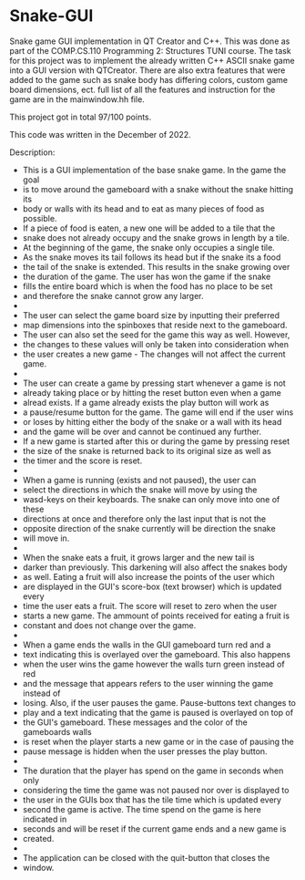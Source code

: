 # Snake-GUI
Snake game GUI implementation in QT Creator and C++. This was done as part of the COMP.CS.110 Programming 2: Structures TUNI course. 
The task for this project was to implement the already written C++ ASCII snake game into a GUI version with QTCreator. 
There are also extra features that were added to the game such as snake body has differing colors, custom game board dimensions, ect.
full list of all the features and instruction for the game are in the mainwindow.hh file. 

This project got in total 97/100 points.

This code was written in the December of 2022. 

Description:
 *  This is a GUI implementation of the base  snake game. In the game the goal
 *  is to move around the gameboard with a snake without the snake hitting its
 *  body or walls with its head and to eat as many pieces of food as possible.
 *  If a piece of food is eaten, a new one will be added to a tile that the
 *  snake does not already occupy and the snake  grows in length by a tile.
 *  At the beginning of the game, the snake only occupies a single tile.
 *  As the snake moves its tail follows its head but if the snake its a food
 *  the tail of the snake is extended. This results in the snake growing over
 *  the duration of the game. The user has won the game if the snake
 *  fills the entire board which is when the food has no place to be set
 *  and therefore the snake cannot grow any larger.
 *      
 *  The user can select the game board size by inputting their preferred
 *  map dimensions into the spinboxes that reside next to the gameboard.
 *  The user can also set the seed for the game this way as well. However,
 *  the changes to these values will only be taken into consideration when
 *  the user creates a new game - The changes will not affect the current game.
 *  
 *  The user can create a game by pressing start whenever a game is not
 *  already taking place or by hitting the reset button even when a game
 *  alread exists. If a game already exists the play button will work as
 *  a pause/resume button for the game. The game will end if the user wins
 *  or loses by hitting either the body of the snake or a wall with its head
 *  and the game will be over and cannot be continued any further.
 *  If a new game is started after this or during the game by pressing reset
 *  the size of the snake is returned back to its original size as well as
 *  the timer and the score is reset.
 *  
 *  When a game is running (exists and not paused), the user can
 *  select the directions in which the snake will move by using the
 *  wasd-keys on their keyboards. The snake can only move into one of these
 *  directions at once and therefore only the last input that is not the
 *  opposite direction of the snake currently will be direction the snake
 *  will move in.
 *  
 *  When the snake eats a fruit, it grows larger and the new tail is
 *  darker than previously. This darkening will also affect the snakes body
 *  as well. Eating a fruit will also increase the points of the user which
 *  are displayed in the GUI's score-box (text browser) which is updated every
 *  time the user eats a fruit. The score will reset to zero when the user
 *  starts a new game. The ammount of points received for eating a fruit is
 *  constant and does not change over the game.
 *  
 *  When a game ends the walls in the GUI gameboard turn red and a
 *  text indicating this is overlayed over the gameboard. This also happens
 *  when the user wins the game however the walls turn green instead of red
 *  and the message that appears refers to the user winning the game instead of
 *  losing. Also, if the user pauses the game. Pause-buttons text changes to
 *  play and a text indicating that the game is paused is overlayed on top of
 *  the GUI's gameboard. These messages and the color of the gameboards walls
 *  is reset when the player starts a new game or in the case of pausing the
 *  pause message is hidden when the user presses the play button.
 *  
 *  The duration that the player has spend on the game in seconds when only
 *  considering the time the game was not paused nor over is displayed to
 *  the user in the GUIs box that has the tile time which is updated every
 *  second the game is active. The time spend on the game is here indicated in
 *  seconds and will be reset if the current game ends and a new game is
 *  created.
 *  
 *  The application can be closed with the quit-button that closes the
 *  window.
